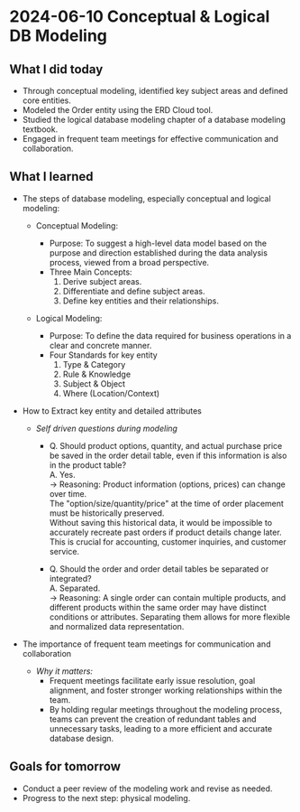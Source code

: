 # 2024-06-10 Conceptual & Logical DB Modeling

## What I did today
- Through conceptual modeling, identified key subject areas and defined core entities.
- Modeled the Order entity using the ERD Cloud tool.
- Studied the logical database modeling chapter of a database modeling textbook.
- Engaged in frequent team meetings for effective communication and collaboration.

## What I learned

- The steps of database modeling, especially conceptual and logical modeling:
    - Conceptual Modeling:          
      - Purpose: To suggest a high-level data model based on the purpose and direction established during the data analysis process, viewed from a broad perspective.
      - Three Main Concepts:   
        1. Derive subject areas.    
        2. Differentiate and define subject areas.    
        3. Define key entities and their relationships.    

  - Logical Modeling:     
      - Purpose: To define the data required for business operations in a clear and concrete manner.     
      - Four Standards for key entity   
        1. Type & Category
        2. Rule & Knowledge
        3. Subject & Object
        4. Where (Location/Context)

- How to Extract key entity and detailed attributes
    - *Self driven questions during modeling*    
        - Q.  Should product options, quantity, and actual purchase price be saved in the order detail table, even if this information is also in the product table?         
           A. Yes.    
           → Reasoning: Product information (options, prices) can change over time.  
             The "option/size/quantity/price" at the time of order placement must be historically preserved.   
             Without saving this historical data, it would be impossible to accurately recreate past orders if product details change later.     
             This is crucial for accounting, customer inquiries, and customer service.   
          
        - Q. Should the order and order detail tables be separated or integrated?      
            A. Separated.   
            → Reasoning: A single order can contain multiple products, and different products within the same order may have distinct conditions or attributes.
              Separating them allows for more flexible and normalized data representation.    
    
- The importance of frequent team meetings for communication and collaboration
    - *Why it matters:*    
      - Frequent meetings facilitate early issue resolution, goal alignment, and foster stronger working relationships within the team.    
      - By holding regular meetings throughout the modeling process, teams can prevent the creation of redundant tables and unnecessary tasks, leading to a more efficient and accurate database design.    

## Goals for tomorrow
- Conduct a peer review of the modeling work and revise as needed.   
- Progress to the next step: physical modeling.  
